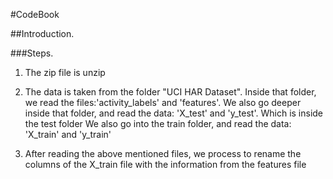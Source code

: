 

#CodeBook

  
##Introduction.


###Steps.
1) The zip file is unzip

2) The data is taken from the folder "UCI HAR Dataset".
Inside that folder, we read the files:'activity_labels' and 'features'.
We also go deeper inside that folder, and read the data: 'X_test' and 'y_test'. Which is inside the test folder
We also go into the train folder, and read the data: 'X_train' and 'y_train'

3) After reading the above mentioned files, we process to rename the columns of the X_train file with the information from the features file